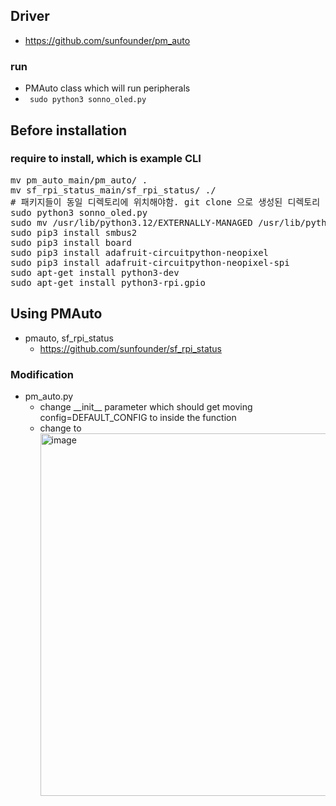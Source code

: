 ## Driver
- https://github.com/sunfounder/pm_auto
### run
- PMAuto class which will run peripherals
- <code> sudo python3 sonno_oled.py </code>
  
## Before installation
### require to install, which is example CLI
<pre>
mv pm_auto_main/pm_auto/ .
mv sf_rpi_status_main/sf_rpi_status/ ./
# 패키지들이 동일 디렉토리에 위치해야함. git clone 으로 생성된 디렉토리 하위에 package 위치함. 위치 변경 필요함 
sudo python3 sonno_oled.py 
sudo mv /usr/lib/python3.12/EXTERNALLY-MANAGED /usr/lib/python3.12/EXTERNALLY-MANAGED_OLD
sudo pip3 install smbus2 
sudo pip3 install board
sudo pip3 install adafruit-circuitpython-neopixel
sudo pip3 install adafruit-circuitpython-neopixel-spi
sudo apt-get install python3-dev 
sudo apt-get install python3-rpi.gpio
</pre>



## Using PMAuto
- pmauto, sf_rpi_status
  - https://github.com/sunfounder/sf_rpi_status
    
### Modification
- pm_auto.py
  - change \_\_init\_\_ parameter which should get moving config=DEFAULT_CONFIG to inside the function 
  - change to <img width="580" alt="image" src="https://github.com/user-attachments/assets/cd10f814-5b7e-4aca-a5cc-a1ffdb218d0c">

